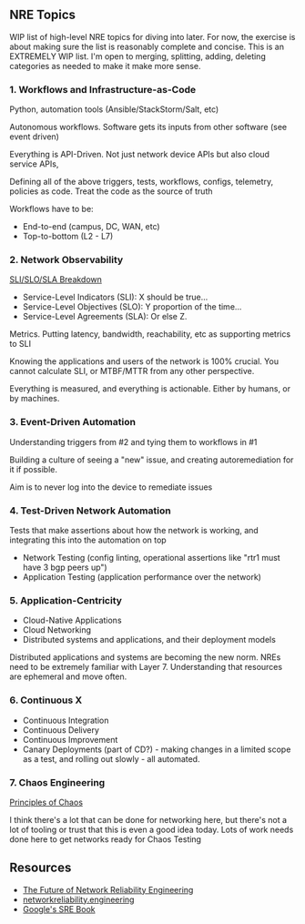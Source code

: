 ## NRE Topics

WIP list of high-level NRE topics for diving into later. For now, the exercise is about making sure the list is reasonably complete and concise. This is an EXTREMELY WIP list. I'm open to merging, splitting, adding, deleting categories as needed to make it make more sense.

### 1. Workflows and Infrastructure-as-Code

Python, automation tools (Ansible/StackStorm/Salt, etc)

Autonomous workflows. Software gets its inputs from other software (see event driven)

Everything is API-Driven. Not just network device APIs but also cloud service APIs, 

Defining all of the above triggers, tests, workflows, configs, telemetry, policies as code. Treat the code as the source of truth

Workflows have to be:
- End-to-end (campus, DC, WAN, etc)
- Top-to-bottom (L2 - L7)

### 2. Network Observability

[SLI/SLO/SLA Breakdown](https://twitter.com/whereistanya/status/986954786661650432)
- Service-Level Indicators (SLI): X should be true...
- Service-Level Objectives (SLO): Y proportion of the time...
- Service-Level Agreements (SLA): Or else Z.

Metrics. Putting latency, bandwidth, reachability, etc as supporting metrics to SLI

Knowing the applications and users of the network is 100% crucial. You cannot calculate SLI, or MTBF/MTTR from any other perspective.

Everything is measured, and everything is actionable. Either by humans, or by machines.

### 3. Event-Driven Automation

Understanding triggers from #2 and tying them to workflows in #1

Building a culture of seeing a "new" issue, and creating autoremediation for it if possible.

Aim is to never log into the device to remediate issues

### 4. Test-Driven Network Automation

Tests that make assertions about how the network is working, and integrating this into the automation on top

- Network Testing (config linting, operational assertions like "rtr1 must have 3 bgp peers up")
- Application Testing (application performance over the network)

### 5. Application-Centricity

- Cloud-Native Applications
- Cloud Networking
- Distributed systems and applications, and their deployment models

Distributed applications and systems are becoming the new norm. NREs need to be extremely familiar with Layer 7. Understanding that resources are ephemeral and move often.

### 6. Continuous X

- Continuous Integration
- Continuous Delivery
- Continuous Improvement
- Canary Deployments (part of CD?) - making changes in a limited scope as a test, and rolling out slowly - all automated.

### 7. Chaos Engineering

[Principles of Chaos](https://principlesofchaos.org/)

I think there's a lot that can be done for networking here, but there's not a lot of tooling or trust that this is even a good idea today.
Lots of work needs done here to get networks ready for Chaos Testing

## Resources

- [The Future of Network Reliability Engineering](https://michael-kehoe.io/post/the-future-of-reliability-engineering-part1/)
- [networkreliability.engineering](http://networkreliability.engineering)
- [Google's SRE Book](https://landing.google.com/sre/book/index.html)
